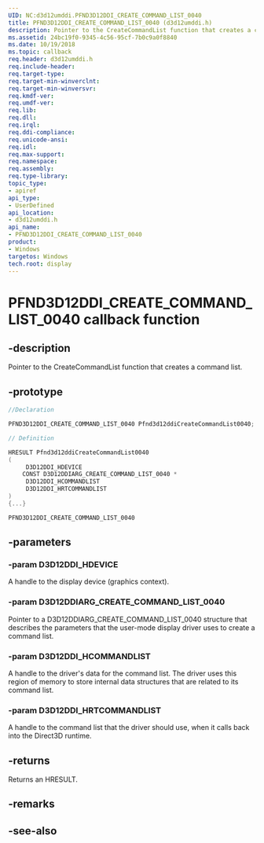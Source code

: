 ```yaml
---
UID: NC:d3d12umddi.PFND3D12DDI_CREATE_COMMAND_LIST_0040
title: PFND3D12DDI_CREATE_COMMAND_LIST_0040 (d3d12umddi.h)
description: Pointer to the CreateCommandList function that creates a command list.
ms.assetid: 24bc19f0-9345-4c56-95cf-7b0c9a0f8840
ms.date: 10/19/2018
ms.topic: callback
req.header: d3d12umddi.h
req.include-header:
req.target-type:
req.target-min-winverclnt:
req.target-min-winversvr:
req.kmdf-ver:
req.umdf-ver:
req.lib:
req.dll:
req.irql:
req.ddi-compliance:
req.unicode-ansi:
req.idl:
req.max-support:
req.namespace:
req.assembly:
req.type-library:
topic_type:
- apiref
api_type:
- UserDefined
api_location:
- d3d12umddi.h
api_name:
- PFND3D12DDI_CREATE_COMMAND_LIST_0040
product: 
- Windows
targetos: Windows
tech.root: display
---
```


# PFND3D12DDI_CREATE_COMMAND_LIST_0040 callback function

## -description

Pointer to the CreateCommandList function that creates a command list.

## -prototype

```cpp
//Declaration

PFND3D12DDI_CREATE_COMMAND_LIST_0040 Pfnd3d12ddiCreateCommandList0040;

// Definition

HRESULT Pfnd3d12ddiCreateCommandList0040
(
	 D3D12DDI_HDEVICE
	CONST D3D12DDIARG_CREATE_COMMAND_LIST_0040 *
	 D3D12DDI_HCOMMANDLIST
	 D3D12DDI_HRTCOMMANDLIST
)
{...}

PFND3D12DDI_CREATE_COMMAND_LIST_0040


```

## -parameters

### -param D3D12DDI_HDEVICE

A handle to the display device (graphics context).

### -param D3D12DDIARG_CREATE_COMMAND_LIST_0040

Pointer to a D3D12DDIARG_CREATE_COMMAND_LIST_0040 structure that describes the parameters that the user-mode display driver uses to create a command list.

### -param D3D12DDI_HCOMMANDLIST

A handle to the driver's data for the command list. The driver uses this region of memory to store internal data structures that are related to its command list.

### -param D3D12DDI_HRTCOMMANDLIST

A handle to the command list that the driver should use, when it calls back into the Direct3D runtime.

## -returns

Returns an HRESULT.

## -remarks



## -see-also
